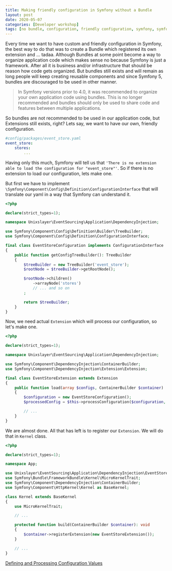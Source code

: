 ```yaml
---
title: Making friendly configuration in Symfony without a Bundle
layout: post
date: 2020-05-07
categories: [Developer workshop]
tags: [no bundle, configuration, friendly configuration, symfony, symfony 5, framework, php, extensions]
---
```


Every time we want to have custom and friendly configuration in Symfony, the best way to do that was to create a Bundle which registered its own extension and ... tadaa. Although Bundles at some point become a way to organize application code which makes sense no because Symfony is just a framework. After all it is business and/or infrastructure that should be reason how code gets organized. But bundles still exists and will remain as long people will keep creating reusable components and since Symfony 5, bundles are discouraged to be used in other manner. 

> In Symfony versions prior to 4.0, it was recommended to organize your own application code using bundles. This is no longer recommended and bundles should only be used to share code and features between multiple applications.

So bundles are not recommended to be used in our application code, but Extensions still exists, right? Lets say, we want to have our own, friendly configuration.

```yaml
#config/packages/event_store.yaml
event_store:
    stores:
        ...
```

Having only this much, Symfony will tell us that `'There is no extension able to load the configuration for "event_store"'`. So if there is no extension to load our configuration, lets make one. 

But first we have to implement `\Symfony\Component\Config\Definition\ConfigurationInterface` that will translate our yaml in a way that Symfony can understand it.

```php
<?php

declare(strict_types=1);

namespace Unixslayer\EventSourcing\Application\DependencyInjection;

use Symfony\Component\Config\Definition\Builder\TreeBuilder;
use Symfony\Component\Config\Definition\ConfigurationInterface;

final class EventStoreConfiguration implements ConfigurationInterface
{
    public function getConfigTreeBuilder(): TreeBuilder
    {
        $treeBuilder = new TreeBuilder('event_store');
        $rootNode = $treeBuilder->getRootNode();

        $rootNode->children()
            ->arrayNode('stores')
            // ... and so on
        ;

        return $treeBuilder;
    }
}
```

Now, we need actual `Extension` which will process our configuration, so let's make one.

```php
<?php

declare(strict_types=1);

namespace Unixslayer\EventSourcing\Application\DependencyInjection;

use Symfony\Component\DependencyInjection\ContainerBuilder;
use Symfony\Component\DependencyInjection\Extension\Extension;

final class EventStoreExtension extends Extension
{
    public function load(array $configs, ContainerBuilder $container)
    {
        $configuration = new EventStoreConfiguration();
        $processedConfig = $this->processConfiguration($configuration, $configs);

        // ... 
    }
}
```

We are almost done. All that has left is to register our `Extension`. We will do that in `Kernel` class.

```php
<?php

declare(strict_types=1);

namespace App;

use Unixslayer\EventSourcing\Application\DependencyInjection\EventStoreExtension;
use Symfony\Bundle\FrameworkBundle\Kernel\MicroKernelTrait;
use Symfony\Component\DependencyInjection\ContainerBuilder;
use Symfony\Component\HttpKernel\Kernel as BaseKernel;

class Kernel extends BaseKernel
{
    use MicroKernelTrait;

    // ...

    protected function build(ContainerBuilder $container): void
    {
        $container->registerExtension(new EventStoreExtension());
    }

    // ...
}

```

[Defining and Processing Configuration Values](https://symfony.com/doc/current/components/config/definition.html)